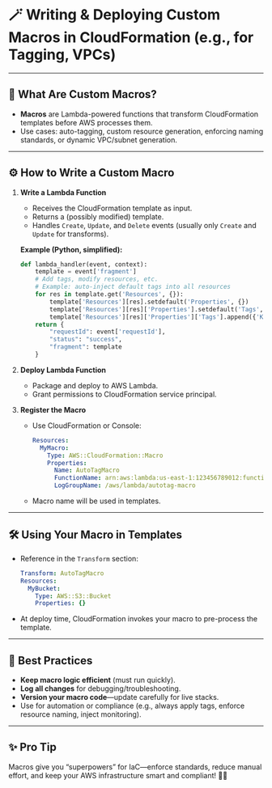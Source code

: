 # 🪄 Writing & Deploying Custom Macros in CloudFormation (e.g., for Tagging, VPCs)

---

## 🤔 **What Are Custom Macros?**

* **Macros** are Lambda-powered functions that transform CloudFormation templates before AWS processes them.
* Use cases: auto-tagging, custom resource generation, enforcing naming standards, or dynamic VPC/subnet generation.

---

## ⚙️ **How to Write a Custom Macro**

1. **Write a Lambda Function**

   * Receives the CloudFormation template as input.
   * Returns a (possibly modified) template.
   * Handles `Create`, `Update`, and `Delete` events (usually only `Create` and `Update` for transforms).

   **Example (Python, simplified):**

   ```python
   def lambda_handler(event, context):
       template = event['fragment']
       # Add tags, modify resources, etc.
       # Example: auto-inject default tags into all resources
       for res in template.get('Resources', {}):
           template['Resources'][res].setdefault('Properties', {})
           template['Resources'][res]['Properties'].setdefault('Tags', [])
           template['Resources'][res]['Properties']['Tags'].append({'Key': 'Environment', 'Value': 'Production'})
       return {
           "requestId": event['requestId'],
           "status": "success",
           "fragment": template
       }
   ```

2. **Deploy Lambda Function**

   * Package and deploy to AWS Lambda.
   * Grant permissions to CloudFormation service principal.

3. **Register the Macro**

   * Use CloudFormation or Console:

     ```yaml
     Resources:
       MyMacro:
         Type: AWS::CloudFormation::Macro
         Properties:
           Name: AutoTagMacro
           FunctionName: arn:aws:lambda:us-east-1:123456789012:function:autotag-macro
           LogGroupName: /aws/lambda/autotag-macro
     ```
   * Macro name will be used in templates.

---

## 🛠️ **Using Your Macro in Templates**

* Reference in the `Transform` section:

  ```yaml
  Transform: AutoTagMacro
  Resources:
    MyBucket:
      Type: AWS::S3::Bucket
      Properties: {}
  ```
* At deploy time, CloudFormation invokes your macro to pre-process the template.

---

## 🚦 **Best Practices**

* **Keep macro logic efficient** (must run quickly).
* **Log all changes** for debugging/troubleshooting.
* **Version your macro code**—update carefully for live stacks.
* Use for automation or compliance (e.g., always apply tags, enforce resource naming, inject monitoring).

---

## ✨ **Pro Tip**

Macros give you “superpowers” for IaC—enforce standards, reduce manual effort, and keep your AWS infrastructure smart and compliant! 🧙‍♂️
